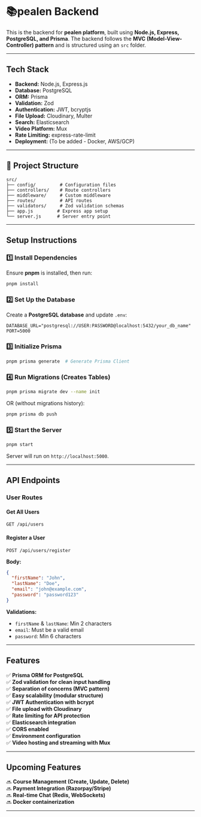# 📚pealen Backend

This is the backend for  **pealen platform**, built using **Node.js, Express, PostgreSQL, and Prisma**. The backend follows the **MVC (Model-View-Controller) pattern** and is structured using an `src` folder.

---

##  Tech Stack

- **Backend:** Node.js, Express.js
- **Database:** PostgreSQL
- **ORM:** Prisma
- **Validation:** Zod
- **Authentication:** JWT, bcryptjs
- **File Upload:** Cloudinary, Multer
- **Search:** Elasticsearch
- **Video Platform:** Mux
- **Rate Limiting:** express-rate-limit
- **Deployment:** (To be added - Docker, AWS/GCP)

---

## 📂 Project Structure

```
src/
├── config/         # Configuration files
├── controllers/    # Route controllers
├── middleware/     # Custom middleware
├── routes/         # API routes
├── validators/     # Zod validation schemas
├── app.js         # Express app setup
└── server.js      # Server entry point
```

---

## Setup Instructions

### 1️⃣ Install Dependencies
Ensure **pnpm** is installed, then run:
```sh
pnpm install
```

### 2️⃣ Set Up the Database
Create a **PostgreSQL database** and update `.env`:
```
DATABASE_URL="postgresql://USER:PASSWORD@localhost:5432/your_db_name"
PORT=5000
```

### 3️⃣ Initialize Prisma
```sh
pnpm prisma generate  # Generate Prisma Client
```

### 4️⃣ Run Migrations (Creates Tables)
```sh
pnpm prisma migrate dev --name init
```
OR (without migrations history):
```sh
pnpm prisma db push
```

### 5️⃣ Start the Server
```sh
pnpm start
```
Server will run on `http://localhost:5000`.

---

##  API Endpoints

###  User Routes

#### **Get All Users**
```http
GET /api/users
```

#### **Register a User**
```http
POST /api/users/register
```
**Body:**
```json
{
  "firstName": "John",
  "lastName": "Doe",
  "email": "john@example.com",
  "password": "password123"
}
```

**Validations:**
- `firstName` & `lastName`: Min 2 characters
- `email`: Must be a valid email
- `password`: Min 6 characters

---

##  Features
✅ **Prisma ORM for PostgreSQL**  
✅ **Zod validation for clean input handling**  
✅ **Separation of concerns (MVC pattern)**  
✅ **Easy scalability (modular structure)**  
✅ **JWT Authentication with bcrypt**  
✅ **File upload with Cloudinary**  
✅ **Rate limiting for API protection**  
✅ **Elasticsearch integration**  
✅ **CORS enabled**  
✅ **Environment configuration**  
✅ **Video hosting and streaming with Mux**  

---

##  Upcoming Features
🔜 **Course Management (Create, Update, Delete)**  
🔜 **Payment Integration (Razorpay/Stripe)**  
🔜 **Real-time Chat (Redis, WebSockets)**  
🔜 **Docker containerization**  

---


